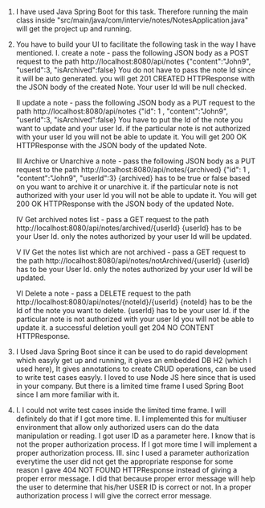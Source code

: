 1. I have used Java Spring Boot for this task. Therefore running the main class inside "src/main/java/com/intervie/notes/NotesApplication.java"
 will get the project up and running.

2. You have to build your UI to facilitate the following task in the way I have mentioned.
   I. create a note - pass the following JSON body as a POST request to the path http://localhost:8080/api/notes
      {"content":"John9", "userId":3, "isArchived":false}
      You do not have to pass the note Id since it will be auto generated. you will get 201 CREATED HTTPResponse with the JSON body of the created Note.
      Your user Id will be null checked.

   II update a note - pass the following JSON body as a PUT request to the path http://localhost:8080/api/notes
      {"id": 1 , "content":"John9", "userId":3, "isArchived":false}
      You have to put the Id of the note you want to update and your user Id. if the particular note is not authorized with your user Id you will not
      be able to update it.
      You will get 200 OK HTTPResponse with the JSON body of the updated Note.

   III Archive or Unarchive a note - pass the following JSON body as a PUT request to the path http://localhost:8080/api/notes/{archived}
       {"id": 1 , "content":"John9", "userId":3}
       {archived} has to be true or false based on you want to archive it or unarchive it. if the particular note is not authorized with your user Id you will not
       be able to update it.
       You will get 200 OK HTTPResponse with the JSON body of the updated Note.

   IV Get archived notes list - pass a GET request to the path http://localhost:8080/api/notes/archived/{userId} 
      {userId} has to be your User Id. only the notes authorized by your user Id will be updated.

   V  IV Get the notes list which are not archived - pass a GET request to the path http://localhost:8080/api/notes/notArchived/{userId}
      {userId} has to be your User Id. only the notes authorized by your user Id will be updated.
   
   VI Delete a note - pass a DELETE request to the path http://localhost:8080/api/notes/{noteId}/{userId}
      {noteId} has to be the Id of the note you want to delete. {userId} has to be your user Id. if the particular note is not authorized with your user Id 
      you will not be able to update it. a successful deletion youll get 204 NO CONTENT HTTPResponse.

3. I Used Java Spring Boot since it can be used to do rapid development which easyly get up and running, 
   it gives an embedded DB H2 (which I used here),
   It gives annotations to create CRUD operations,
   can be used to write test cases easyly.
   I loved to use Node JS here since that is used in your company. But there is a limited time frame I used Spring Boot since I am more familiar with it.

4. I. I could not write test cases inside the limited time frame. I will definitely do that if I got more time.
   II. I implemented this for multiuser environment that allow only authorized users can do the data manipulation or reading. I got user ID as a parameter 
   here. I know that is not the proper authorization process. If I got more time I will implement a proper authorization process.
   III. sinc I used a parameter authorization everytime the user did not get the appropriate response for some reason I gave 404 NOT FOUND HTTPResponse
   instead of giving a proper error message. I did that because proper error message will help the user to determine that his/her USER ID is correct or not.
   In a proper authorization process I will give the correct error message.
   

  
